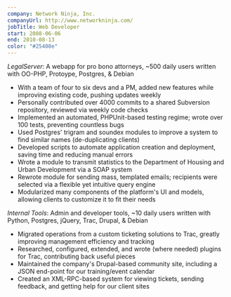 ```yaml
---
company: Network Ninja, Inc.
companyUrl: http://www.networkninja.com/
jobTitle: Web Developer
start: 2008-06-06
end: 2010-08-13
color: "#25408e"
---
```

*LegalServer*: A webapp for pro bono attorneys, ~500 daily users written with
OO-PHP, Protoype, Postgres, & Debian

* With a team of four to six devs and a PM, added new features while improving
  existing code, pushing updates weekly
* Personally contributed over 4000 commits to a shared Subversion repository,
  reviewed via weekly code checks
* Implemented an automated, PHPUnit-based testing regime; wrote over 100
  tests, preventing countless bugs
* Used Postgres' trigram and soundex modules to improve a system to find
  similar names (de-duplicating clients)
* Developed scripts to automate application creation and deployment, saving
  time and reducing manual errors
* Wrote a module to transmit statistics to the Department of Housing and Urban
  Development via a SOAP system
* Rewrote module for sending mass, templated emails; recipients were selected
  via a flexible yet intuitive query engine
* Modularized many components of the platform's UI and models, allowing
  clients to customize it to fit their needs

*Internal Tools*: Admin and developer tools, ~10 daily users written with
Python, Postgres, jQuery, Trac, Drupal, & Debian

* Migrated operations from a custom ticketing solutions to Trac, greatly
  improving management efficiency and tracking
* Researched, configured, extended, and wrote (where needed) plugins for Trac,
  contributing back useful pieces
* Maintained the company's Drupal-based community site, including a JSON
  end-point for our training/event calendar
* Created an XML-RPC-based system for viewing tickets, sending feedback, and
  getting help for our client sites
